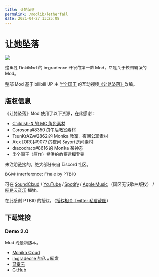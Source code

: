 ```yaml
---
title: 让她坠落
permalink: /modlib/letherfall
date: 2021-04-27 13:25:08
---
```

# 让她坠落

![](/letherfall.png)

这里是 DokiMod 的 imgradeone 开发的第一款 Mod，它是关于校园霸凌的 Mod。

整部 Mod 基于 bilibili UP 主 [半个国王](https://space.bilibili.com/12831840) 的互动视频[《让她坠落》](https://www.bilibili.com/video/BV1yK4y1e7Nh)改编。

## 版权信息

《让她坠落》Mod 使用了以下资源，在此感谢：

- [Childish-N 的 MC 角色素材](https://www.deviantart.com/childish-n/art/DDLC-Protagonist-Sprite-Version-2-751332184)
- Gorosona#8350 的午后教室素材
- TsunKrAZy#2862 的 Monika 教室、夜间公寓素材
- Alex [ORG]#9077 的夜间 Sayori 房间素材
- dracodraco#8616 的 Monika 某神态
- [半个国王（原作）提供的教室建模背景](https://t.bilibili.com/413951567925486485)

未注明链接的，绝大部分来自 Discord 社区。

BGM: Interference: Finale by PTB10

可在 [SoundCloud](https://soundcloud.com/ptb10/interference-finale) / [YouTube](https://www.youtube.com/watch?v=zpvvue4NisI) / [Spotify](https://open.spotify.com/album/0VSHqPV3xMohDs6H5ipgda) / [Apple Music](https://music.apple.com/gb/album/interference-single/1534813296) （国区无该歌曲版权） / [网易云音乐](https://music.163.com/song?id=1494262813) 播放。

在此感谢 PTB10 的授权。（[授权相关 Twitter 私信截图](https://rc.g1san.cn/2ZFL)）

## 下载链接

### Demo 2.0

Mod 的最新版本。

- [Monika Cloud](https://pan.monika.love/s/l0mHW)
- [imgradeone 的私人网盘](https://cloud.imgradeone.com/index.php/s/gPnAprrL76ckB8J)
- [蓝奏云](https://imgradeone.lanzous.com/iBMrymmqppa)
- [GitHub](https://github.com/imgradeone/LetHerFall-demoreleases/releases/download/v1.0.0-demo2/LetHerFall-1.0.0-demo2-Mod.zip)